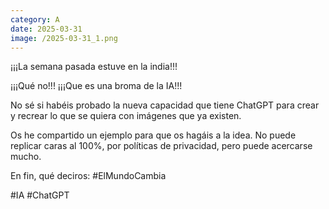```yaml
--- 
category: A 
date: 2025-03-31 
image: /2025-03-31_1.png 
--- 
```


¡¡¡La semana pasada estuve en la india!!!

¡¡¡Qué no!!! ¡¡¡Que es una broma de la IA!!!

No sé si habéis probado la nueva capacidad que tiene ChatGPT para crear y recrear lo que se quiera con imágenes que ya existen.

Os he compartido un ejemplo para que os hagáis a la idea. No puede replicar caras al 100%, por políticas de privacidad, pero puede acercarse mucho. 

En fin, qué deciros: #ElMundoCambia 

#IA #ChatGPT